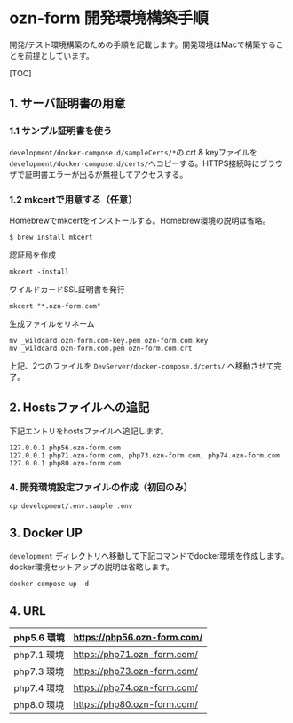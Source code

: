 # ozn-form 開発環境構築手順

開発/テスト環境構築のための手順を記載します。開発環境はMacで構築することを前提としています。

[TOC]



## 1. サーバ証明書の用意

### 1.1 サンプル証明書を使う

`development/docker-compose.d/sampleCerts/*`の crt & keyファイルを `development/docker-compose.d/certs/`へコピーする。HTTPS接続時にブラウザで証明書エラーが出るが無視してアクセスする。

### 1.2 mkcertで用意する（任意）

Homebrewでmkcertをインストールする。Homebrew環境の説明は省略。

```
$ brew install mkcert
```

認証局を作成

```
mkcert -install
```

ワイルドカードSSL証明書を発行

```
mkcert "*.ozn-form.com"
```

生成ファイルをリネーム

```
mv _wildcard.ozn-form.com-key.pem ozn-form.com.key
mv _wildcard.ozn-form.com.pem ozn-form.com.crt 
```

上記、2つのファイルを `DevServer/docker-compose.d/certs/` へ移動させて完了。



## 2. Hostsファイルへの追記

下記エントリをhostsファイルへ追記します。

```
127.0.0.1 php56.ozn-form.com
127.0.0.1 php71.ozn-form.com, php73.ozn-form.com, php74.ozn-form.com
127.0.0.1 php80.ozn-form.com
```

### 4. 開発環境設定ファイルの作成（初回のみ）
```
cp development/.env.sample .env
```


## 3. Docker UP

`development` ディレクトリへ移動して下記コマンドでdocker環境を作成します。docker環境セットアップの説明は省略します。

```
docker-compose up -d
```



## 4. URL

| php5.6 環境 | https://php56.ozn-form.com/ |
| ----------- | --------------------------- |
| php7.1 環境 | https://php71.ozn-form.com/ |
| php7.3 環境 | https://php73.ozn-form.com/ |
| php7.4 環境 | https://php74.ozn-form.com/ |
| php8.0 環境 | https://php80.ozn-form.com/ |

